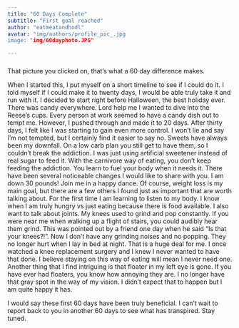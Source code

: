 ```yaml
---
title: "60 Days Complete"
subtitle: "First goal reached"
author: "eatmeatandhodl"
avatar: "img/authors/profile_pic_.jpg
image: "img/60dayphoto.JPG"

---
```


###

That picture you clicked on, that’s what a 60 day difference makes. 

When I started this, I put myself on a short timeline to see if I could do it. I told myself if I could make it to twenty days, I would be able truly take it and run with it. I decided to start right before Halloween, the best holiday ever. There was candy everywhere. Lord help me I wanted to dive into the Reese’s cups. Every person at work seemed to have a candy dish out to tempt me. However, I pushed through and made it to 20 days. After thirty days, I felt like I was starting to gain even more control. I won’t lie and say I’m not tempted, but I certainly find it easier to say no. Sweets have always been my downfall. On a low carb plan you still get to have them, so I couldn’t break the addiction. I was just using artificial sweetener instead of real sugar to feed it. With the carnivore way of eating, you don’t keep feeding the addiction. You learn to fuel your body when it needs it. 
There have been several noticeable changes I would like to share with you. I am down 30 pounds! Join me in a happy dance.  Of course, weight loss is my main goal, but there are a few others I found just as important that are worth talking about. For the first time I am learning to listen to my body. I know when I am truly hungry vs just eating because there is food available.  I also want to talk about joints. My knees used to grind and pop constantly. If you were near me when walking up a flight of stairs, you could audibly hear them grind. This was pointed out by a friend one day when he said “Is that your knees?!”. Now I don’t have any grinding noises and no popping. They no longer hurt when I lay in bed at night. That is a huge deal for me. I once watched a knee replacement surgery and I knew I never wanted to have that done. I believe staying on this way of eating will mean I never need one. Another thing that I find intriguing is that floater in my left eye is gone. If you have ever had floaters, you know how annoying they are. I no longer have that gray spot in the way of my vision. I didn’t expect that to happen but I am quite happy it has. 

I would say these first 60 days have been truly beneficial. I can’t wait to report back to you in another 60 days to see what has transpired. Stay tuned.

